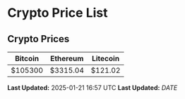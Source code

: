 # Crypto Price List

## Crypto Prices
| Bitcoin | Ethereum | Litecoin |
| ------- | -------- | -------- |
| $105300 | $3315.04 | $121.02 |
**Last Updated:** 2025-01-21 16:57 UTC
**Last Updated:** $DATE$
